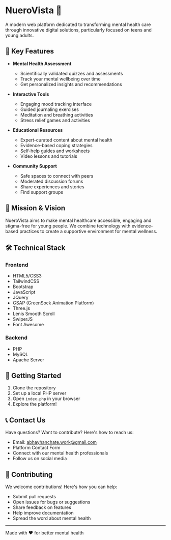 # NueroVista 🧠

A modern web platform dedicated to transforming mental health care through
innovative digital solutions, particularly focused on teens and young adults.

## 🌟 Key Features

- **Mental Health Assessment**

  - Scientifically validated quizzes and assessments
  - Track your mental wellbeing over time
  - Get personalized insights and recommendations

- **Interactive Tools**

  - Engaging mood tracking interface
  - Guided journaling exercises
  - Meditation and breathing activities
  - Stress relief games and activities

- **Educational Resources**

  - Expert-curated content about mental health
  - Evidence-based coping strategies
  - Self-help guides and worksheets
  - Video lessons and tutorials

- **Community Support**

  - Safe spaces to connect with peers
  - Moderated discussion forums
  - Share experiences and stories
  - Find support groups



## 🎯 Mission & Vision

NueroVista aims to make mental healthcare accessible, engaging and stigma-free
for young people. We combine technology with evidence-based practices to create
a supportive environment for mental wellness.

## 🛠️ Technical Stack

### Frontend

- HTML5/CSS3
- TailwindCSS
- Bootstrap
- JavaScript
- JQuery
- GSAP (GreenSock Animation Platform)
- Three.js
- Lenis Smooth Scroll
- SwiperJS
- Font Awesome

### Backend

- PHP
- MySQL
- Apache Server

## 🚀 Getting Started

1. Clone the repository
2. Set up a local PHP server
3. Open `index.php` in your browser
4. Explore the platform!

## 📞 Contact Us

Have questions? Want to contribute? Here's how to reach us:

- Email: abhayhanchate.work@gmail.com
- Platform Contact Form
- Connect with our mental health professionals
- Follow us on social media

## 🤝 Contributing

We welcome contributions! Here's how you can help:

- Submit pull requests
- Open issues for bugs or suggestions
- Share feedback on features
- Help improve documentation
- Spread the word about mental health

---

Made with ❤️ for better mental health

